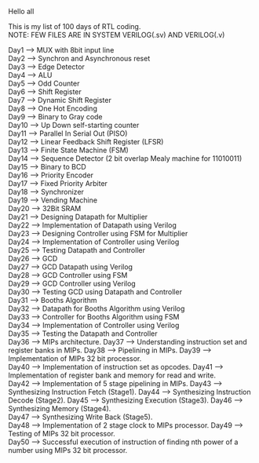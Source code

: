 Hello all

This is my list of 100 days of RTL coding.  
NOTE: FEW FILES ARE IN SYSTEM VERILOG(.sv) AND VERILOG(.v)  

Day1 --> MUX with 8bit input line  
Day2 --> Synchron and Asynchronous reset  
Day3 --> Edge Detector   
Day4 --> ALU   
Day5 --> Odd Counter   
Day6 --> Shift Register  
Day7 --> Dynamic Shift Register    
Day8 --> One Hot Encoding  
Day9 --> Binary to Gray code  
Day10 --> Up Down self-starting counter  
Day11 --> Parallel In Serial Out (PISO)  
Day12 --> Linear Feedback Shift Register (LFSR)  
Day13 --> Finite State Machine (FSM)   
Day14 --> Sequence Detector (2 bit overlap Mealy machine for 11010011)  
Day15 --> Binary to BCD  
Day16 --> Priority Encoder  
Day17 --> Fixed Priority Arbiter    
Day18 --> Synchronizer  
Day19 --> Vending Machine  
Day20 --> 32Bit SRAM  
Day21 --> Designing Datapath for Multiplier   
Day22 --> Implementation of Datapath using Verilog  
Day23 --> Designing Controller using FSM for Multiplier   
Day24 --> Implementation of Controller using Verilog   
Day25 --> Testing Datapath and Controller     
Day26 --> GCD  
Day27 --> GCD Datapath using Verilog  
Day28 --> GCD Controller using FSM  
Day29 --> GCD Controller using Verilog  
Day30 --> Testing GCD using Datapath and Controller  
Day31 --> Booths Algorithm  
Day32 --> Datapath for Booths Algorithm using Verilog  
Day33 --> Controller for Booths Algorithm using FSM    
Day34 --> Implementation of Controller using Verilog  
Day35 --> Testing the Datapath and Controller  
Day36 --> MIPs architecture. 
Day37 --> Understanding instruction set and register banks in MIPs. 
Day38 --> Pipelining in MIPs. 
Day39 --> Implementation of MIPs 32 bit processor.  
Day40 --> Implementation of instruction set as opcodes. 
Day41 --> Implementation of register bank and memory for read and write.  
Day42 --> Implementation of 5 stage pipelining in MIPs. 
Day43 --> Synthesizing Instruction Fetch (Stage1). 
Day44 --> Synthesizing Instruction Decode (Stage2). 
Day45 --> Synthesizing Execution (Stage3). 
Day46 --> Synthesizing Memory (Stage4).  
Day47 --> Synthesizing Write Back (Stage5).    
Day48 --> Implementation of 2 stage clock to MIPs processor. 
Day49 --> Testing of MIPs 32 bit processor.    
Day50 --> Successful execution of instruction of finding nth power of a number using MIPs 32 bit processor. 

